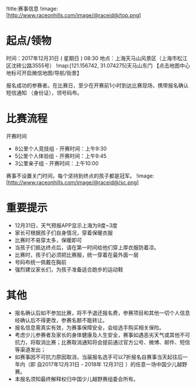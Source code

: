 !title:赛事信息
!image:[http://www.raceonhills.com/image/@raceid@/top.png]

# 起点/领物
时间：2017年12月31日 ( 星期日 ) 08:30
地点：上海天马山风景区（上海市松江区沈砖公路3555号）
!map:[121.156742, 31.074275]天马山东门
【点击地图中心地标可开启微信地图/导航/街景】

报名成功的参赛者。在比赛日，至少在开赛前1小时到达比赛现场，携带报名确认短信通知 （身份证），领号码布。

# 比赛流程
开赛时间
* 8公里个人竞技组 - 开赛时间：上午9:30
* 5公里个人体验组 - 开赛时间：上午9:45
* 3公里亲子组 - 开赛时间：上午10:00

赛事不设置关门时间，每个坚持到终点的孩子都是冠军。
!image:[http://www.raceonhills.com/image/@raceid@/sc.png]

# 重要提示
* 12月31日，天气预报APP显示上海为9度~3度
* 家长可根据孩子们自身情况，穿着保暖衣服
* 比赛时不易穿太多，保暖即可
* 当孩子们抵达终点后，请在第一时间给他们穿上厚衣服防着凉。
* 比赛时，孩子们必须把比赛服，统一穿着在最外面一层
* 号码布统一佩戴在胸前
* 强烈建议家长们，为孩子准备适合跑步的运动鞋

# 其他
* 报名确认后如不参加比赛，将不予退还报名费，参赛项目和其他一切个人信息经确认后不得更改，参赛名额不能转让。
* 报名信息需真实有效，为赛事保障安全，会给选手购买相关保险。
* 考虑少儿参赛者及家长的身体健康及人生安全，赛事如遇恶劣天气或其他不可抗力，将取消比赛；比赛取消通知将会提前通过官方公号、微博、邮件、短信等渠道发出；
* 如赛事因不可抗力原因取消，当届报名选手可以7折报名自赛事当天起往后一年内（即 自2017年12月31日 - 2018年 12月31日 ）的任意一场中国少儿越野赛。
* 本报名须知最终解释权归中国少儿越野赛组委会所有。
